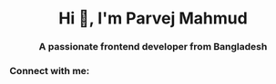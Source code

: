 <h1 align="center">Hi 👋, I'm Parvej Mahmud</h1>
<h3 align="center">A passionate frontend developer from Bangladesh</h3>

<h3 align="left">Connect with me:</h3>
<p align="left">
</p>

